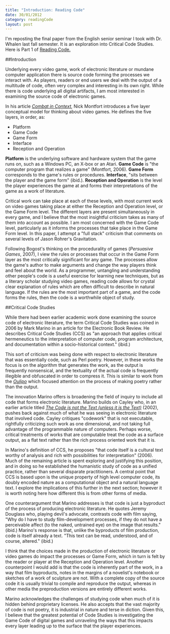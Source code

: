 ```yaml
--- 
title: "Introduction: Reading Code"
date: 30/01/2012
category: readingCode
layout: post
---
```


I'm reposting the final paper from the English senior seminar I took with Dr. Whalen last fall semester.
It is an exploration into Critical Code Studies.
Here is Part 1 of [Reading Code.](/readingcode)

##Introduction

Underlying every video game, work of electronic literature or mundane computer application there is source code forming the processes we interact with. 
As players, readers or end users we deal with the output of a multitude of code, often very complex and interesting in its own right. 
While there is code underlying all digital artifacts, I am most interested in examining the source code of electronic games.

In his article [*Combat in Context*](http://gamestudies.org/0601/articles/montfort), Nick Montfort introduces a five layer conceptual model for thinking about video games.
He defines the five layers, in order, as:

-    Platform
-    Game Code
-    Game Form
-    Interface
-    Reception and Operation

**Platform** is the underlying software and hardware system that the game runs on, such as a Windows PC, an X-box or an Atari.
**Game Code** is "the computer program that realizes a game" (Montfort, 2006). 
**Game Form** corresponds to the game's rules or procedures. 
**Interface**, "sits between the player and the game form" (ibid.). 
**Reception and Operation** is the level the player experiences the game at and forms their interpretations of the game as a work of literature.

Critical work can take place at each of these levels, with most current work on video games taking place at either the Reception and Operation level, or the Game Form level.
The different layers are present simultaneously in every game, and I believe that the most insightful criticism takes as many of them into account as possible.
I am most concerned with the Game Code level, particularly as it informs the processes that take place in the Game Form level. 
In this paper, I attempt a "full stack" criticism that comments on several levels of Jason Rohrer's Gravitation.

Following Bogost's thinking on the procedurality of games (*Persuasive Games*, 2007), I view the rules or processes that occur in the Game Form layer as the most critically significant for any game.
The processes allow the game's author to make arguments and change the way players think and feel about the world. 
As a programmer, untangling and understanding other people's code is a useful exercise for learning new techniques, but as a literary scholar studying video games, reading code allows for crystal clear explanation of rules which are often difficult to describe in natural language.
If the rules are the most important part of a game, and the code forms the rules, then the code is a worthwhile object of study.

##Critical Code Studies

While there had been earlier academic work done examining the source code of electronic literature, the term Critical Code Studies was coined in 2006 by Mark Marino in an article for the Electronic Book Review. 
He describes Critical Code Studies (CCS) as "an approach that applies critical hermeneutics to the interpretation of computer code, program architecture, and documentation within a socio-historical context." (ibid.)

This sort of criticism was being done with respect to electronic literature that was essentially code, such as Perl poetry.
However, in these works the focus is on the algorithm that generates the work, as the output is frequently nonsensical, and the textuality of the actual code is frequently illegible and obfuscated in order to compress it.
This is similar to work from the [*Oulipo*](http://en.wikipedia.org/wiki/Oulipo) which focused attention on the process of making poetry rather than the output.

The innovation Marino offers is broadening the field of inquiry to include all code that forms electronic literature. 
Marino builds on Cayley who, in an earlier article titled [*The Code is not the Text (unless it is the Text)*](http://www.electronicbookreview.com/thread/electropoetics/literal) (2002), pushes back against much of what he was seeing in electronic literature that involved code.
Cayley critiques "codework" that is not executable, rightfully criticizing such work as one dimensional, and not taking full advantage of the programmable nature of computers.
Perhaps worse, critical treatments of works that are computable treat the code as a surface output, as a flat text rather than the rich process oriented work that it is.

In Marino's definition of CCS, he proposes "that code itself is a cultural text worthy of analysis and rich with possibilities for interpretation" (2006). 
Much of the remaining article is spent exploring and justifying this position, and in doing so he established the humanistic study of code as a unified practice, rather than several disparate practitioners. 
A central point that CCS is based upon is the unique property of high level computer code, its doubly encoded nature as a computational object and a natural language text. I explore the implications of this further in the next section; however it is worth noting here how different this is from other forms of media.

One counterargument that Marino addresses is that code is just a byproduct of the process of producing electronic literature.
He quotes Jeremy Douglass who, playing devil's advocate, contrasts code with film saying, "Why do I have to study film-development processes, if they do not have a perceivable affect (to the naked, untrained eye) on the image that results." (ibid.) 
Marino's response is that, unlike the byproducts of film production, code is itself already a text. 
"This text can be read, understood, and of course, altered." (ibid.)

I think that the choices made in the production of electronic literature or video games do impact the processes or Game Form, which in turn is felt by the reader or player at the Reception and Operation level. 
Another counterpoint I would add is that the code is inherently part of the work, in a way that film byproducts, notes in the margins of a novelist's notebook or sketches of a work of sculpture are not. 
With a complete copy of the source code it is usually trivial to compile and reproduce the output, whereas in other media the preproduction versions are entirely different works.

Marino acknowledges the challenges of studying code when much of it is hidden behind proprietary licenses. 
He also accepts that the vast majority of code is not poetry, it is industrial in nature and terse in diction. 
Given this, I believe that the greatest potential of Code Studies is investigating the Game Code of digital games and unraveling the ways that this impacts every layer leading up to the surface that the player experiences.



